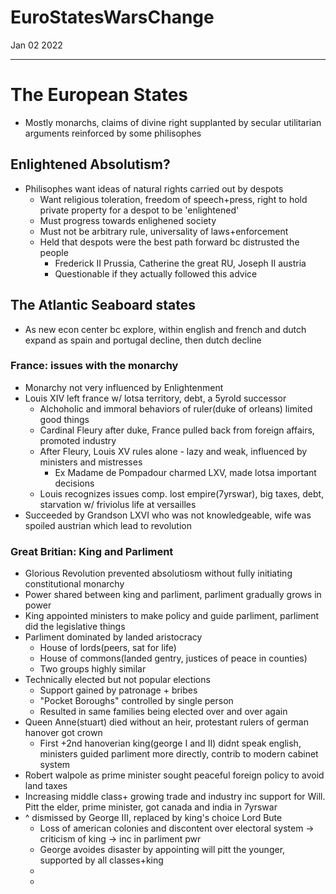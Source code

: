 # EuroStatesWarsChange
Jan 02 2022
***
# The European States 
 - Mostly monarchs, claims of divine right supplanted by secular utilitarian arguments reinforced by some philisophes 

## Enlightened Absolutism?
 - Philisophes want ideas of natural rights carried out by despots 
   - Want religious toleration, freedom of speech+press, right to hold private property for a despot to be 'enlightened'
   - Must progress towards enlighened society 
   - Must not be arbitrary rule, universality of laws+enforcement 
   - Held that despots were the best path forward bc distrusted the people
     - Frederick II Prussia, Catherine the great RU, Joseph II austria 
     - Questionable if they actually followed this advice 

## The Atlantic Seaboard states
 - As new econ center bc explore, within english and french and dutch expand as spain and portugal decline, then dutch decline 

### France: issues with the monarchy 
 - Monarchy not very influenced by Enlightenment
 - Louis XIV left france w/ lotsa territory, debt, a 5yrold successor 
   - Alchoholic and immoral behaviors of ruler(duke of orleans) limited good things
   - Cardinal Fleury after duke, France pulled back from foreign affairs, promoted industry 
   - After Fleury, Louis XV rules alone - lazy and weak, influenced by ministers and mistresses 
     - Ex Madame de Pompadour charmed LXV, made lotsa important decisions 
   - Louis recognizes issues comp. lost empire(7yrswar), big taxes, debt, starvation w/ friviolus life at versailles
 - Succeeded by Grandson LXVI who was not knowledgeable, wife was spoiled austrian which lead to revolution 

### Great Britian: King and Parliment 
 - Glorious Revolution prevented absolutiosm without fully initiating constitutional monarchy 
 - Power shared between king and parliment, parliment gradually grows in power  
 - King appointed ministers to make policy and guide parliment, parliment did the legislative things 
 - Parliment dominated by landed aristocracy
   - House of lords(peers, sat for life)
   - House of commons(landed gentry, justices of peace in counties)
   - Two groups highly similar
 - Technically elected but not popular elections
   - Support gained by patronage + bribes 
   - "Pocket Boroughs" controlled by single person 
   - Resulted in same families being elected over and over again 
 - Queen Anne(stuart) died without an heir, protestant rulers of german hanover got crown  
   - First +2nd hanoverian king(george I and II) didnt speak english, ministers guided parliment more directly, contrib to modern cabinet system 
 - Robert walpole as prime minister sought peaceful foreign policy to avoid land taxes 
 - Increasing middle class+ growing trade and industry inc support for Will. Pitt the elder, prime minister, got canada and india in 7yrswar 
 - ^ dismissed by George III, replaced by king's choice Lord Bute 
   - Loss of american colonies and discontent over electoral system -> criticism of king -> inc in parliment pwr  
   - George avoides disaster by appointing will pitt the younger, supported by all classes+king
   - 
   - 